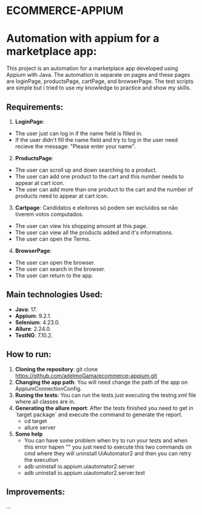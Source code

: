 # ECOMMERCE-APPIUM


# Automation with appium for a marketplace app:

This project is an automation for a marketplace app developed using Appium with Java. The automation is separate on pages and these pages are loginPage, productsPage, cartPage, and browserPage. The test scripts are simple but I tried to use my knowledge to practice and show my skills.


## Requirements:

1. **LoginPage**:
- The user just can log in if the name field is filled in.
- If the user didn't fill the name field and try to log in the user need recieve the message: "Please enter your name".
  
2. **ProductsPage**:
- The user can scroll up and down searching to a product.
- The user can add one product to the cart and this number needs to appear at cart icon.
- The user can add more than one product to the cart and the number of products need to appear at cart icon.

3. **Cartpage**: Candidatos e eleitores só podem ser excluídos se não tiverem votos computados.
- The user can view his shopping amount at this page.
- The user can view all the products added and it's informations.
- The user can open the Terms.
  
4. **BrowserPage**:
- The user can open the browser.
- The user can search in the browser.
- The user can return to the app.


## Main technologies Used:

- **Java**: 17.
- **Appium**: 9.2.1.
- **Selenium**: 4.23.0.
- **Allure**: 2.24.0.
- **TestNG**: 7.10.2.


## How to run:

1. **Cloning the repository**:
   git clone https://github.com/adelmoGama/ecommerce-appium.git
2. **Changing the app path**:
   You will need change the path of the app on AppiumConnectionConfig.
3. **Runing the tests**:
   You can run the tests just executing the testng.xml file where all classes are in.
4. **Generating the allure report**:
   After the tests finished you need to get in ´target package´ and execute the command to generate the report.
   - cd target
   - allure server
5. **Some help**
   - You can have some problem when try to run your tests and when this error hapen "" you just need to execute this two commands on cmd where they will uninstall UiAutomator2 and then you can retry the execution
   - adb uninstall io.appium.uiautomator2.server
   - adb uninstall io.appium.uiautomator2.server.test

     
## Improvements:

...
